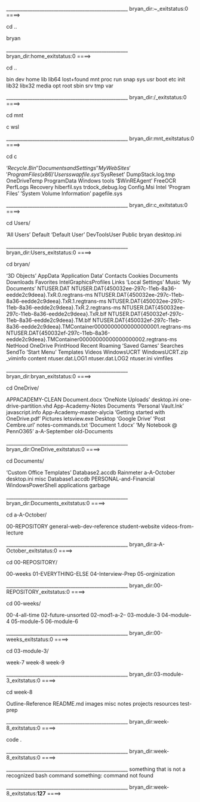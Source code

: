 \_\_\_\_\_\_\_\_\_\_\_\_\_\_\_\_\_\_\_\_\_\_\_\_\_\_\_\_\_\_\_\_\_\_\_\_\_\_\_\_\_\_\_\_\_\_\_\_\_\_\_ bryan\_dir:~\_exitstatus:0 ====&gt;

cd ..

bryan

\_\_\_\_\_\_\_\_\_\_\_\_\_\_\_\_\_\_\_\_\_\_\_\_\_\_\_\_\_\_\_\_\_\_\_\_\_\_\_\_\_\_\_\_\_\_\_\_\_\_\_ bryan\_dir:home\_exitstatus:0 ====&gt;

cd ..

bin dev home lib lib64 lost+found mnt proc run snap sys usr boot etc init lib32 libx32 media opt root sbin srv tmp var

\_\_\_\_\_\_\_\_\_\_\_\_\_\_\_\_\_\_\_\_\_\_\_\_\_\_\_\_\_\_\_\_\_\_\_\_\_\_\_\_\_\_\_\_\_\_\_\_\_\_\_ bryan\_dir:/\_exitstatus:0 ====&gt;

cd mnt

c wsl

\_\_\_\_\_\_\_\_\_\_\_\_\_\_\_\_\_\_\_\_\_\_\_\_\_\_\_\_\_\_\_\_\_\_\_\_\_\_\_\_\_\_\_\_\_\_\_\_\_\_\_ bryan\_dir:mnt\_exitstatus:0 ====&gt;

cd c

‘<span class="math inline">*Recycle*.*Bin*′′*DocumentsandSettings*′′*MyWebSites*′′*ProgramFiles*(*x*86)′*Usersswapfile*.*sys*′</span>SysReset’ DumpStack.log.tmp OneDriveTemp ProgramData Windows tools ‘$WinREAgent’ FreeOCR PerfLogs Recovery hiberfil.sys trdock\_debug.log Config.Msi Intel ‘Program Files’ ‘System Volume Information’ pagefile.sys

\_\_\_\_\_\_\_\_\_\_\_\_\_\_\_\_\_\_\_\_\_\_\_\_\_\_\_\_\_\_\_\_\_\_\_\_\_\_\_\_\_\_\_\_\_\_\_\_\_\_\_ bryan\_dir:c\_exitstatus:0 ====&gt;

cd Users/

‘All Users’ Default ‘Default User’ DevToolsUser Public bryan desktop.ini

\_\_\_\_\_\_\_\_\_\_\_\_\_\_\_\_\_\_\_\_\_\_\_\_\_\_\_\_\_\_\_\_\_\_\_\_\_\_\_\_\_\_\_\_\_\_\_\_\_\_\_ bryan\_dir:Users\_exitstatus:0 ====&gt;

cd bryan/

‘3D Objects’ AppData ‘Application Data’ Contacts Cookies Documents Downloads Favorites IntelGraphicsProfiles Links ‘Local Settings’ Music ‘My Documents’ NTUSER.DAT NTUSER.DAT{450032ee-297c-11eb-8a36-eedde2c9deea}.TxR.0.regtrans-ms NTUSER.DAT{450032ee-297c-11eb-8a36-eedde2c9deea}.TxR.1.regtrans-ms NTUSER.DAT{450032ee-297c-11eb-8a36-eedde2c9deea}.TxR.2.regtrans-ms NTUSER.DAT{450032ee-297c-11eb-8a36-eedde2c9deea}.TxR.blf NTUSER.DAT{450032ef-297c-11eb-8a36-eedde2c9deea}.TM.blf NTUSER.DAT{450032ef-297c-11eb-8a36-eedde2c9deea}.TMContainer00000000000000000001.regtrans-ms NTUSER.DAT{450032ef-297c-11eb-8a36-eedde2c9deea}.TMContainer00000000000000000002.regtrans-ms NetHood OneDrive PrintHood Recent Roaming ‘Saved Games’ Searches SendTo ‘Start Menu’ Templates Videos WindowsUCRT WindowsUCRT.zip \_viminfo content ntuser.dat.LOG1 ntuser.dat.LOG2 ntuser.ini vimfiles

\_\_\_\_\_\_\_\_\_\_\_\_\_\_\_\_\_\_\_\_\_\_\_\_\_\_\_\_\_\_\_\_\_\_\_\_\_\_\_\_\_\_\_\_\_\_\_\_\_\_\_ bryan\_dir:bryan\_exitstatus:0 ====&gt;

cd OneDrive/

APPACADEMY-CLEAN Document.docx ‘OneNote Uploads’ desktop.ini one-drive-partition.vhd App-Academy-Notes Documents ‘Personal Vault.lnk’ javascript.info App-Academy-master-alycia ‘Getting started with OneDrive.pdf’ Pictures letsview.exe Desktop ‘Google Drive’ ‘Post Cembre.url’ notes-commands.txt ‘Document 1.docx’ ‘My Notebook @ PennO365’ a-A-September old-Documents

\_\_\_\_\_\_\_\_\_\_\_\_\_\_\_\_\_\_\_\_\_\_\_\_\_\_\_\_\_\_\_\_\_\_\_\_\_\_\_\_\_\_\_\_\_\_\_\_\_\_\_ bryan\_dir:OneDrive\_exitstatus:0 ====&gt;

cd Documents/

‘Custom Office Templates’ Database2.accdb Rainmeter a-A-October desktop.ini misc Database1.accdb PERSONAL-and-Financial WindowsPowerShell applications garbage

\_\_\_\_\_\_\_\_\_\_\_\_\_\_\_\_\_\_\_\_\_\_\_\_\_\_\_\_\_\_\_\_\_\_\_\_\_\_\_\_\_\_\_\_\_\_\_\_\_\_\_ bryan\_dir:Documents\_exitstatus:0 ====&gt;

cd a-A-October/

00-REPOSITORY general-web-dev-reference student-website videos-from-lecture

\_\_\_\_\_\_\_\_\_\_\_\_\_\_\_\_\_\_\_\_\_\_\_\_\_\_\_\_\_\_\_\_\_\_\_\_\_\_\_\_\_\_\_\_\_\_\_\_\_\_\_ bryan\_dir:a-A-October\_exitstatus:0 ====&gt;

cd 00-REPOSITORY/

00-weeks 01-EVERYTHING-ELSE 04-Interview-Prep 05-orginization

\_\_\_\_\_\_\_\_\_\_\_\_\_\_\_\_\_\_\_\_\_\_\_\_\_\_\_\_\_\_\_\_\_\_\_\_\_\_\_\_\_\_\_\_\_\_\_\_\_\_\_ bryan\_dir:00-REPOSITORY\_exitstatus:0 ====&gt;

cd 00-weeks/

00-4-all-time 02-future-unsorted 02-mod1-a-2– 03-module-3 04-module-4 05-module-5 06-module-6

\_\_\_\_\_\_\_\_\_\_\_\_\_\_\_\_\_\_\_\_\_\_\_\_\_\_\_\_\_\_\_\_\_\_\_\_\_\_\_\_\_\_\_\_\_\_\_\_\_\_\_ bryan\_dir:00-weeks\_exitstatus:0 ====&gt;

cd 03-module-3/

week-7 week-8 week-9

\_\_\_\_\_\_\_\_\_\_\_\_\_\_\_\_\_\_\_\_\_\_\_\_\_\_\_\_\_\_\_\_\_\_\_\_\_\_\_\_\_\_\_\_\_\_\_\_\_\_\_ bryan\_dir:03-module-3\_exitstatus:0 ====&gt;

cd week-8

Outline-Reference README.md images misc notes projects resources test-prep

\_\_\_\_\_\_\_\_\_\_\_\_\_\_\_\_\_\_\_\_\_\_\_\_\_\_\_\_\_\_\_\_\_\_\_\_\_\_\_\_\_\_\_\_\_\_\_\_\_\_\_ bryan\_dir:week-8\_exitstatus:0 ====&gt;

code .

\_\_\_\_\_\_\_\_\_\_\_\_\_\_\_\_\_\_\_\_\_\_\_\_\_\_\_\_\_\_\_\_\_\_\_\_\_\_\_\_\_\_\_\_\_\_\_\_\_\_\_ bryan\_dir:week-8\_exitstatus:0 ====&gt;

\_\_\_\_\_\_\_\_\_\_\_\_\_\_\_\_\_\_\_\_\_\_\_\_\_\_\_\_\_\_\_\_\_\_\_\_\_\_\_\_\_\_\_\_\_\_\_\_\_\_\_ something that is not a recognized bash command something: command not found

\_\_\_\_\_\_\_\_\_\_\_\_\_\_\_\_\_\_\_\_\_\_\_\_\_\_\_\_\_\_\_\_\_\_\_\_\_\_\_\_\_\_\_\_\_\_\_\_\_\_\_ bryan\_dir:week-8\_exitstatus:****127**** ====&gt;
